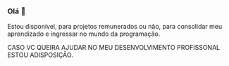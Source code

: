 ### Olá 👋

<!--
**freddyvidigal/freddyvidigal** é um repositório ✨ _special_ ✨ porque seu `README.md` (este arquivo) aparece no seu perfil do GitHub.

Aqui estão algumas ideias para você começar:

- 🔭 Atualmente estou trabalhando na minha aprendizagem, sobre java usando o reactJS
- 🌱 Atualmente estou aprendendo ReactJs do zero ao avançado na pratica pelo Udemy
- 👯 Estou procurando colaborar na jornada de programação Fullstack.
- 🤔 Estou procurando ajuda com Emprego ou estágio que me ajude a desenvolver meu aprendizado 
- 📫 Como chegar até mim: através do meu email: freddy181208@hotmail.com /freddyvidigalvelozo@gmail.com  ou através do Whatzapp: 62992038385.
- ⚡ Curiosidade: no momento conclui um curso tecnólogo de Analise e desenvolvimento de sistemas na IESB, curso pela B7WEB HTML,CSS,GITHUB,JAVASCRIPT. 
-->  Estou disponível, para projetos remunerados ou não, para consolidar meu aprendizado e ingressar no mundo da programação. 
CASO VC QUEIRA AJUDAR NO MEU DESENVOLVIMENTO PROFISSONAL ESTOU ADISPOSIÇÃO.

